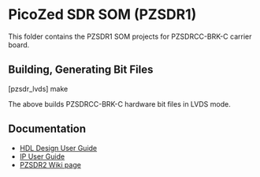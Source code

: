 # PicoZed SDR SOM (PZSDR1)

This folder contains the PZSDR1 SOM projects for PZSDRCC-BRK-C carrier board.  

## Building, Generating Bit Files

[pzsdr_lvds] make  

The above builds PZSDRCC-BRK-C hardware bit files in LVDS mode.  

## Documentation

 * [HDL Design User Guide]
 * [IP User Guide]
 * [PZSDR2 Wiki page]
 
[HDL Design User Guide]:http://wiki.analog.com/resources/fpga/docs/hdl
[IP User Guide]:http://wiki.analog.com/resources/fpga/docs/axi_ad9361 
[PZSDR2 Wiki page]:https://wiki.analog.com/resources/eval/user-guides/picozed_sdr

